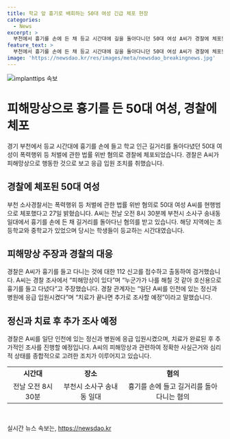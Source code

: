 ```yaml
---
title: 학교 앞 흉기로 배회하는 50대 여성 긴급 체포 현장
categories:
  - News
excerpt: >
  부천에서 흉기를 손에 든 채 등교 시간대에 길을 돌아다니던 50대 여성 A씨가 경찰에 체포됐다. A씨는 피해망상을 주장하여 정신과 병원에 응급 입원시켰으며, 추가 조사 예정이다. A씨가 돌아다닌 지역은 초등학교와 중학교가 있었고, 경찰은 112 신고를 받고 출동해 A씨를 검거했다. A씨는 누군가가 해칠 것 같아 호신용으로 흉기를 들고 다녔다고 주장했다.
feature_text: >
  부천에서 흉기를 손에 든 채 등교 시간대에 길을 돌아다니던 50대 여성 A씨가 경찰에 체포됐다. A씨는 피해망상을 주장하여 정신과 병원에 응급 입원시켰으며, 추가 조사 예정이다. A씨가 돌아다닌 지역은 초등학교와 중학교가 있었고, 경찰은 112 신고를 받고 출동해 A씨를 검거했다. A씨는 누군가가 해칠 것 같아 호신용으로 흉기를 들고 다녔다고 주장했다.
image: 'https://newsdao.kr/res/images/meta/newsdao_breakingnews.jpg'
---
```


<p><img src="https://newsdao.kr/res/images/meta/newsdao_breakingnews.jpg" alt="implanttips 속보" /></p>

<h1>피해망상으로 흉기를 든 50대 여성, 경찰에 체포</h1>

<p data-ke-size="size16">경기 부천에서 등교 시간대에 흉기를 손에 들고 학교 인근 길거리를 돌아다녔던 50대 여성이 폭력행위 등 처벌에 관한 법률 위반 혐의로 경찰에 체포되었습니다. 경찰은 A씨가 피해망상으로 행동한 것으로 보고 응급 입원 조치를 취했습니다.</p>

<h2 data-ke-size="size26">경찰에 체포된 50대 여성</h2>

<p data-ke-size="size16">부천 소사경찰서는 폭력행위 등 처벌에 관한 법률 위반 혐의로 50대 여성 A씨를 현행범으로 체포했다고 27일 밝혔습니다. A씨는 전날 오전 8시 30분께 부천시 소사구 송내동 일대에서 흉기를 손에 든 채 길거리를 돌아다닌 혐의를 받고 있습니다. 해당 지역에는 초등학교와 중학교가 있었으며 당시는 학생들이 등교하는 시간대였습니다.</p>

<h2 data-ke-size="size26">피해망상 주장과 경찰의 대응</h2>

<p data-ke-size="size16">경찰은 A씨가 흉기를 들고 다니는 것에 대한 112 신고를 접수하고 출동하여 검거했습니다. A씨는 경찰 조사에서 “피해망상이 있다”며 “누군가가 나를 해칠 것 같아 호신용으로 흉기를 들고 다녔다”고 주장했습니다. 경찰 관계자는 “일단 A씨를 인천에 있는 정신과 병원에 응급 입원시켰다”며 “치료가 끝나면 추가로 조사할 예정”이라고 말했습니다.</p>

<h2 data-ke-size="size26">정신과 치료 후 추가 조사 예정</h2>

<p data-ke-size="size16">경찰은 A씨를 일단 인천에 있는 정신과 병원에 응급 입원시켰으며, 치료가 완료된 후 추가적인 조사를 진행할 예정입니다. A씨의 피해망상과 관련하여 정확한 사실근거와 심리적 상태를 종합적으로 고려한 조치가 이루어지고 있습니다.</p>

<table>
    <tbody>
        <tr>
            <td style="text-align: center; height: 17px;"><b>시간대</b></td>
            <td style="text-align: center; height: 17px;"><b>장소</b></td>
            <td style="text-align: center; height: 17px;"><b>혐의</b></td>
        </tr>
        <tr>
            <td style="text-align: center; height: 17px;">전날 오전 8시 30분</td>
            <td style="text-align: center; height: 17px;">부천시 소사구 송내동 일대</td>
            <td style="text-align: center; height: 17px;">흉기를 손에 들고 길거리를 돌아다니는 혐의</td>
        </tr>
    </tbody>
</table>

<p data-ke-size="size16">&nbsp;</p>
실시간 뉴스 속보는, <a href="https://newsdao.kr" rel="dofollow">https://newsdao.kr</a>


